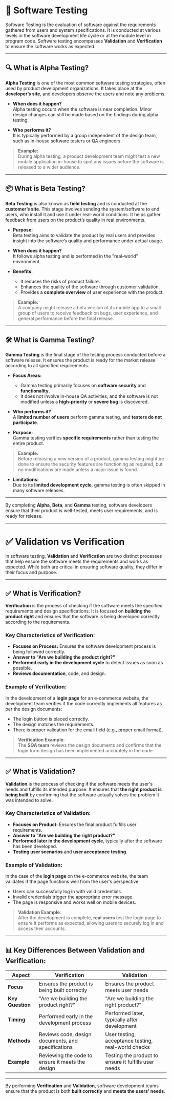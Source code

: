 # 🧪 Software Testing

Software Testing is the evaluation of software against the requirements gathered from users and system specifications. It is conducted at various levels in the software development life cycle or at the module level in program code. Software testing encompasses **Validation** and **Verification** to ensure the software works as expected.

---

## 🔍 What is Alpha Testing?

**Alpha Testing** is one of the most common software testing strategies, often used by product development organizations. It takes place at the **developer’s site**, and developers observe the users and note any problems.

- **When does it happen?**  
  Alpha testing occurs when the software is near completion. Minor design changes can still be made based on the findings during alpha testing.

- **Who performs it?**  
  It is typically performed by a group independent of the design team, such as in-house software testers or QA engineers.

> **Example:**  
> During alpha testing, a product development team might test a new mobile application in-house to spot any issues before the software is released to a wider audience.

---

## 📦 What is Beta Testing?

**Beta Testing** is also known as **field testing** and is conducted at the **customer’s site**. This stage involves sending the system/software to end users, who install it and use it under real-world conditions. It helps gather feedback from users on the product’s quality in real environments.

- **Purpose:**  
  Beta testing aims to validate the product by real users and provides insight into the software’s quality and performance under actual usage.

- **When does it happen?**  
  It follows alpha testing and is performed in the "real-world" environment.

- **Benefits:**  
  - It reduces the risks of product failure.  
  - Enhances the quality of the software through customer validation.  
  - Provides a **complete overview** of user experience with the product.

> **Example:**  
> A company might release a beta version of its mobile app to a small group of users to receive feedback on bugs, user experience, and general performance before the final release.

---

## 🛠️ What is Gamma Testing?

**Gamma Testing** is the final stage of the testing process conducted before a software release. It ensures the product is ready for the market release according to all specified requirements.

- **Focus Areas:**  
  - Gamma testing primarily focuses on **software security** and **functionality**.  
  - It does not involve in-house QA activities, and the software is not modified unless a **high-priority** or **severe bug** is discovered.

- **Who performs it?**  
  A **limited number of users** perform gamma testing, and **testers do not participate**.

- **Purpose:**  
  Gamma testing verifies **specific requirements** rather than testing the entire product.

> **Example:**  
> Before releasing a new version of a product, gamma testing might be done to ensure the security features are functioning as required, but no modifications are made unless a major issue is found.

- **Limitations:**  
  Due to its **limited development cycle**, gamma testing is often skipped in many software releases.

---

By completing **Alpha**, **Beta**, and **Gamma** testing, software developers ensure that their product is well-tested, meets user requirements, and is ready for release.

---
# ✅ Validation vs Verification

In software testing, **Validation** and **Verification** are two distinct processes that help ensure the software meets the requirements and works as expected. While both are critical in ensuring software quality, they differ in their focus and purpose.

---

## ✅ What is Verification?

**Verification** is the process of checking if the software meets the specified requirements and design specifications. It is focused on **building the product right** and ensures that the software is being developed correctly according to the requirements.

### Key Characteristics of Verification:
- **Focuses on Process:** Ensures the software development process is being followed correctly.
- **Answer to "Are we building the product right?"**
- **Performed early in the development cycle** to detect issues as soon as possible.
- **Reviews documentation**, code, and design.

### Example of Verification:
In the development of a **login page** for an e-commerce website, the development team verifies if the code correctly implements all features as per the design documents:
- The login button is placed correctly.
- The design matches the requirements.
- There is proper validation for the email field (e.g., proper email format).

> **Verification Example**:  
> The **SQA team** reviews the design documents and confirms that the login form design has been implemented accurately in the code.

---

## ✅ What is Validation?

**Validation** is the process of checking if the software meets the user's needs and fulfills its intended purpose. It ensures that **the right product is being built** by confirming that the software actually solves the problem it was intended to solve.

### Key Characteristics of Validation:
- **Focuses on Product:** Ensures the final product fulfills user requirements.
- **Answer to "Are we building the right product?"**
- **Performed later in the development cycle**, typically after the software has been developed.
- **Testing user scenarios** and **user acceptance testing**.

### Example of Validation:
In the case of the **login page** on the e-commerce website, the team validates if the page functions well from the user's perspective:
- Users can successfully log in with valid credentials.
- Invalid credentials trigger the appropriate error message.
- The page is responsive and works well on mobile devices.

> **Validation Example**:  
> After the development is complete, **real users** test the login page to ensure it performs as expected, allowing users to securely log in and access their accounts.

---

## 📊 Key Differences Between Validation and Verification:

| **Aspect**           | **Verification**                                   | **Validation**                                     |
|----------------------|-----------------------------------------------------|----------------------------------------------------|
| **Focus**            | Ensures the product is being built correctly       | Ensures the product meets user needs              |
| **Key Question**     | "Are we building the product right?"               | "Are we building the right product?"              |
| **Timing**           | Performed early in the development process         | Performed later, typically after development      |
| **Methods**          | Reviews code, design documents, and specifications | User testing, acceptance testing, real-world checks|
| **Example**          | Reviewing the code to ensure it meets the design   | Testing the product to ensure it fulfills user needs|

---

By performing **Verification** and **Validation**, software development teams ensure that the product is both **built correctly** and **meets the users' needs**.

